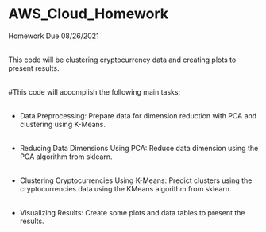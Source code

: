 # AWS_Cloud_Homework

Homework Due 08/26/2021</br></br>

This code will be clustering cryptocurrency data and creating plots to present results.</br></br>

#This code will accomplish the following main tasks:</br></br>

- Data Preprocessing: Prepare data for dimension reduction with PCA and clustering using K-Means.</br></br>

- Reducing Data Dimensions Using PCA: Reduce data dimension using the PCA algorithm from sklearn.</br></br>

- Clustering Cryptocurrencies Using K-Means: Predict clusters using the cryptocurrencies data using the KMeans algorithm from sklearn.</br></br>

- Visualizing Results: Create some plots and data tables to present the results.
